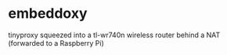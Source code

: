 # embeddoxy
tinyproxy squeezed into a tl-wr740n wireless router behind a NAT (forwarded to a Raspberry Pi)
